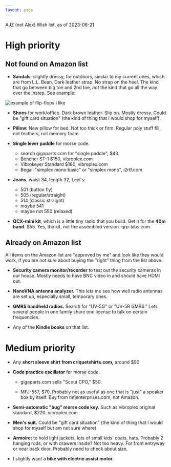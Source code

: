 ```yaml
---
layout: page
---
```


AJZ (not Alex) Wish list, as of 2023-06-21

# High priority

## Not found on Amazon list

- **Sandals**: slightly dressy, for outdoors, similar to my current
  ones, which are from L.L. Bean. Dark leather strap. No strap on the
  heel. The kind that go between big toe and 2nd toe, *not* the kind
  that go all the way over the instep. See example:

![example of flip-flops I like](/birthday-party/flipflop.jpg)

- **Shoes** for work/office. Dark brown leather. Slip on. Mostly
  dressy. Could be "gift card situation" (the kind of thing that I
  would shop for myself).

- **Pillow:** New pillow for bed. Not too thick or firm. Regular poly
  stuff fill, not feathers, not memory foam.

- **Single lever paddle** for morse code.
    - search gigaparts.com for "single paddle", $43
    - Bencher ST-1 $150, vibroplex.com
    - Vibrokeyer Standard $180, vibroplex.com
    - Begali "simplex mono basic" or "simplex mono", i2rtf.com

- **Jeans**, waist 34, length 32, Levi's:
    - 501 (button fly)
    - 505 (regular/straight)
    - 514 (classic straight)
    - *maybe* 541
    - maybe not 550 (relaxed)

- **QCX-mini kit**, which is a little tiny radio that you build. Get
  it for the **40m band**. $55. Yes, the kit, not the assembled
  version. qrp-labs.com





## Already on Amazon list

All items on the Amazon list are "approved by me" and look like they
would work, if you are not sure about buying the "right" thing from
the list above.

- **Security camera monitor/recorder** to test out the security
  cameras in our house. Mostly needs to have BNC video in and should
  have HDMI out.

- **NanoVNA antenna analyzer.** This lets me see how well radio
  antennas are set up, especially small, temporary ones.

- **GMRS handheld radios.** Search for "UV-5G" or "UV-5R GMRS." Lets
  several people in one family share one license to talk on certain
  frequencies.

- Any of the **Kindle books** on that list.




# Medium priority

- Any **short sleeve shirt from criquetshirts.com,** around $90

- **Code practice oscillator** for morse code.

    - gigaparts.com sells "Scout CPO," $50

    - MFJ-557, $70. Probably not as useful as one that is "just" a
    speaker box by itself. Buy from mfjenterprises.com, not Amazon.

- **Semi-automatic "bug" morse code key.** Such as vibroplex original
  standard, $220. vibroplex.com

- **Men's suit.** Could be "gift card situation" (the kind of thing
  that I would shop for myself but am not sure where)

- **Armoire:** to hold light jackets, lots of small kids' coats, hats.
  Probably 2 hanging rods, or with drawers inside? Not too heavy. For
  front entryway or near back door. Probably need to check about size.

- I slightly want a **bike with electric assist motor.**
